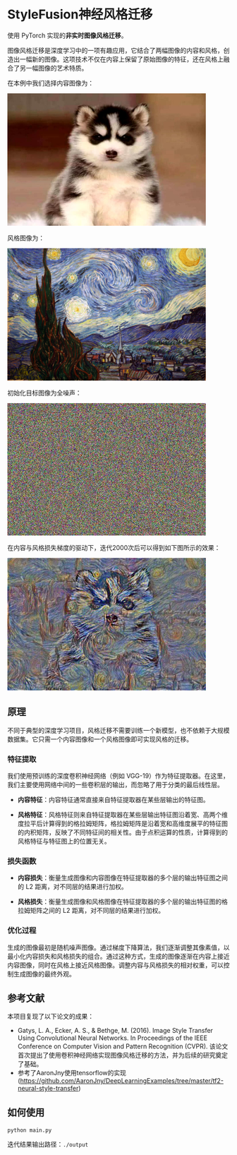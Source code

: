 # StyleFusion神经风格迁移

使用 PyTorch 实现的**非实时图像风格迁移**。

图像风格迁移是深度学习中的一项有趣应用，它结合了两幅图像的内容和风格，创造出一幅新的图像。这项技术不仅在内容上保留了原始图像的特征，还在风格上融合了另一幅图像的艺术特质。

在本例中我们选择内容图像为：

<img src="data/content.jpg" width=450 height=300 alt="content image">

风格图像为：

<img src="data/style.jpg" width=450 height=300 alt="style image">

初始化目标图像为全噪声：

<img src="assets/noise.jpg" width=450 height=300 alt="initial noise image">

在内容与风格损失梯度的驱动下，迭代2000次后可以得到如下图所示的效果：

<img src="assets/generated_20.jpg" width=450 height=300 alt="iter2000 result">

## 原理

不同于典型的深度学习项目，风格迁移不需要训练一个新模型，也不依赖于大规模数据集。它只需一个内容图像和一个风格图像即可实现风格的迁移。

### 特征提取

我们使用预训练的深度卷积神经网络（例如 VGG-19）作为特征提取器。在这里，我们主要使用网络中间的一些卷积层的输出，而忽略了用于分类的最后线性层。

- **内容特征**：内容特征通常直接来自特征提取器在某些层输出的特征图。

- **风格特征**：风格特征则来自特征提取器在某些层输出特征图沿着宽、高两个维度拉平后计算得到的格拉姆矩阵，格拉姆矩阵是沿着宽和高维度展平的特征图的内积矩阵，反映了不同特征间的相关性。由于点积运算的性质，计算得到的风格特征与特征图上的位置无关。

### 损失函数

- **内容损失**：衡量生成图像和内容图像在特征提取器的多个层的输出特征图之间的 L2 距离，对不同层的结果进行加权。

- **风格损失**：衡量生成图像和风格图像在特征提取器的多个层的输出特征图的格拉姆矩阵之间的 L2 距离，对不同层的结果进行加权。

### 优化过程

生成的图像最初是随机噪声图像。通过梯度下降算法，我们逐渐调整其像素值，以最小化内容损失和风格损失的组合。通过这种方式，生成的图像逐渐在内容上接近内容图像，同时在风格上接近风格图像。调整内容与风格损失的相对权重，可以控制生成图像的最终外观。

## 参考文献

本项目复现了以下论文的成果：
- Gatys, L. A., Ecker, A. S., & Bethge, M. (2016). Image Style Transfer Using Convolutional Neural Networks. In Proceedings of the IEEE Conference on Computer Vision and Pattern Recognition (CVPR).
该论文首次提出了使用卷积神经网络实现图像风格迁移的方法，并为后续的研究奠定了基础。
- 参考了AaronJny使用tensorflow的实现(https://github.com/AaronJny/DeepLearningExamples/tree/master/tf2-neural-style-transfer)
## 如何使用
`python main.py`

迭代结果输出路径：`./output`
